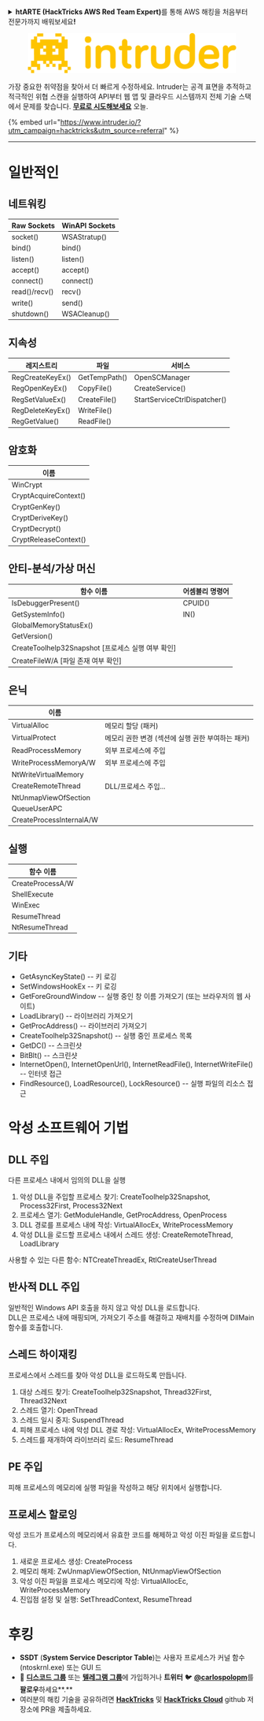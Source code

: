 <details>

<summary><strong>htARTE (HackTricks AWS Red Team Expert)</strong>를 통해 AWS 해킹을 처음부터 전문가까지 배워보세요<strong>!</strong></summary>

HackTricks를 지원하는 다른 방법:

* **회사를 HackTricks에서 광고하거나 HackTricks를 PDF로 다운로드**하려면 [**SUBSCRIPTION PLANS**](https://github.com/sponsors/carlospolop)를 확인하세요!
* [**공식 PEASS & HackTricks 스웨그**](https://peass.creator-spring.com)를 얻으세요.
* [**The PEASS Family**](https://opensea.io/collection/the-peass-family)를 발견하세요. 독점적인 [**NFTs**](https://opensea.io/collection/the-peass-family) 컬렉션입니다.
* 💬 [**Discord 그룹**](https://discord.gg/hRep4RUj7f) 또는 [**텔레그램 그룹**](https://t.me/peass)에 **참여**하거나 **Twitter**에서 **팔로우**하세요. 🐦 [**@carlospolopm**](https://twitter.com/hacktricks_live)**.**
* **HackTricks**와 **HackTricks Cloud** github 저장소에 PR을 제출하여 자신의 해킹 기법을 공유하세요.

</details>

<figure><img src="/.gitbook/assets/image (675).png" alt=""><figcaption></figcaption></figure>

가장 중요한 취약점을 찾아서 더 빠르게 수정하세요. Intruder는 공격 표면을 추적하고 적극적인 위협 스캔을 실행하여 API부터 웹 앱 및 클라우드 시스템까지 전체 기술 스택에서 문제를 찾습니다. [**무료로 시도해보세요**](https://www.intruder.io/?utm\_source=referral\&utm\_campaign=hacktricks) 오늘.

{% embed url="https://www.intruder.io/?utm_campaign=hacktricks&utm_source=referral" %}

***


# 일반적인

## 네트워킹

| Raw Sockets   | WinAPI Sockets |
| ------------- | -------------- |
| socket()      | WSAStratup()   |
| bind()        | bind()         |
| listen()      | listen()       |
| accept()      | accept()       |
| connect()     | connect()      |
| read()/recv() | recv()         |
| write()       | send()         |
| shutdown()    | WSACleanup()   |

## 지속성

| 레지스트리         | 파일          | 서비스                      |
| ---------------- | ------------- | ---------------------------- |
| RegCreateKeyEx() | GetTempPath() | OpenSCManager                |
| RegOpenKeyEx()   | CopyFile()    | CreateService()              |
| RegSetValueEx()  | CreateFile()  | StartServiceCtrlDispatcher() |
| RegDeleteKeyEx() | WriteFile()   |                              |
| RegGetValue()    | ReadFile()    |                              |

## 암호화

| 이름                  |
| --------------------- |
| WinCrypt              |
| CryptAcquireContext() |
| CryptGenKey()         |
| CryptDeriveKey()      |
| CryptDecrypt()        |
| CryptReleaseContext() |

## 안티-분석/가상 머신

| 함수 이름                                                | 어셈블리 명령어 |
| -------------------------------------------------------- | ---------------- |
| IsDebuggerPresent()                                      | CPUID()          |
| GetSystemInfo()                                          | IN()             |
| GlobalMemoryStatusEx()                                   |                  |
| GetVersion()                                             |                  |
| CreateToolhelp32Snapshot \[프로세스 실행 여부 확인] |                  |
| CreateFileW/A \[파일 존재 여부 확인]                  |                  |

## 은닉

| 이름                     |                                                                            |
| ------------------------ | -------------------------------------------------------------------------- |
| VirtualAlloc             | 메모리 할당 (패커)                                                         |
| VirtualProtect           | 메모리 권한 변경 (섹션에 실행 권한 부여하는 패커)                           |
| ReadProcessMemory        | 외부 프로세스에 주입                                                       |
| WriteProcessMemoryA/W    | 외부 프로세스에 주입                                                       |
| NtWriteVirtualMemory     |                                                                            |
| CreateRemoteThread       | DLL/프로세스 주입...                                                       |
| NtUnmapViewOfSection     |                                                                            |
| QueueUserAPC             |                                                                            |
| CreateProcessInternalA/W |                                                                            |

## 실행

| 함수 이름    |
| ------------ |
| CreateProcessA/W |
| ShellExecute     |
| WinExec          |
| ResumeThread     |
| NtResumeThread   |

## 기타

* GetAsyncKeyState() -- 키 로깅
* SetWindowsHookEx -- 키 로깅
* GetForeGroundWindow -- 실행 중인 창 이름 가져오기 (또는 브라우저의 웹 사이트)
* LoadLibrary() -- 라이브러리 가져오기
* GetProcAddress() -- 라이브러리 가져오기
* CreateToolhelp32Snapshot() -- 실행 중인 프로세스 목록
* GetDC() -- 스크린샷
* BitBlt() -- 스크린샷
* InternetOpen(), InternetOpenUrl(), InternetReadFile(), InternetWriteFile() -- 인터넷 접근
* FindResource(), LoadResource(), LockResource() -- 실행 파일의 리소스 접근

# 악성 소프트웨어 기법

## DLL 주입

다른 프로세스 내에서 임의의 DLL을 실행

1. 악성 DLL을 주입할 프로세스 찾기: CreateToolhelp32Snapshot, Process32First, Process32Next
2. 프로세스 열기: GetModuleHandle, GetProcAddress, OpenProcess
3. DLL 경로를 프로세스 내에 작성: VirtualAllocEx, WriteProcessMemory
4. 악성 DLL을 로드할 프로세스 내에서 스레드 생성: CreateRemoteThread, LoadLibrary

사용할 수 있는 다른 함수: NTCreateThreadEx, RtlCreateUserThread

## 반사적 DLL 주입

일반적인 Windows API 호출을 하지 않고 악성 DLL을 로드합니다.\
DLL은 프로세스 내에 매핑되며, 가져오기 주소를 해결하고 재배치를 수정하며 DllMain 함수를 호출합니다.

## 스레드 하이재킹

프로세스에서 스레드를 찾아 악성 DLL을 로드하도록 만듭니다.

1. 대상 스레드 찾기: CreateToolhelp32Snapshot, Thread32First, Thread32Next
2. 스레드 열기: OpenThread
3. 스레드 일시 중지: SuspendThread
4. 피해 프로세스 내에 악성 DLL 경로 작성: VirtualAllocEx, WriteProcessMemory
5. 스레드를 재개하여 라이브러리 로드: ResumeThread

## PE 주입

피해 프로세스의 메모리에 실행 파일을 작성하고 해당 위치에서 실행합니다.

## 프로세스 할로잉

악성 코드가 프로세스의 메모리에서 유효한 코드를 해제하고 악성 이진 파일을 로드합니다.

1. 새로운 프로세스 생성: CreateProcess
2. 메모리 해제: ZwUnmapViewOfSection, NtUnmapViewOfSection
3. 악성 이진 파일을 프로세스 메모리에 작성: VirtualAllocEc, WriteProcessMemory
4. 진입점 설정 및 실행: SetThreadContext, ResumeThread

# 후킹

* **SSDT** (**System Service Descriptor Table**)는 사용자 프로세스가 커널 함수 (ntoskrnl.exe) 또는 GUI 드
* 💬 [**디스코드 그룹**](https://discord.gg/hRep4RUj7f) 또는 [**텔레그램 그룹**](https://t.me/peass)에 가입하거나 **트위터** 🐦 [**@carlospolopm**](https://twitter.com/hacktricks_live)를 **팔로우**하세요**.**
* 여러분의 해킹 기술을 공유하려면 [**HackTricks**](https://github.com/carlospolop/hacktricks) 및 [**HackTricks Cloud**](https://github.com/carlospolop/hacktricks-cloud) github 저장소에 PR을 제출하세요.

</details>

